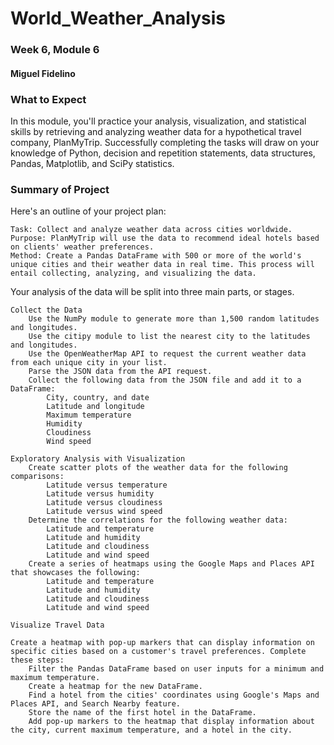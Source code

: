 # World_Weather_Analysis
### Week 6, Module 6
#### Miguel Fidelino

### What to Expect

In this module, you'll practice your analysis, visualization, and statistical skills by retrieving and analyzing weather data for a hypothetical travel company, PlanMyTrip. Successfully completing the tasks will draw on your knowledge of Python, decision and repetition statements, data structures, Pandas, Matplotlib, and SciPy statistics.

### Summary of Project

Here's an outline of your project plan:

    Task: Collect and analyze weather data across cities worldwide.
    Purpose: PlanMyTrip will use the data to recommend ideal hotels based on clients' weather preferences.
    Method: Create a Pandas DataFrame with 500 or more of the world's unique cities and their weather data in real time. This process will entail collecting, analyzing, and visualizing the data.

Your analysis of the data will be split into three main parts, or stages.

    Collect the Data
        Use the NumPy module to generate more than 1,500 random latitudes and longitudes.
        Use the citipy module to list the nearest city to the latitudes and longitudes.
        Use the OpenWeatherMap API to request the current weather data from each unique city in your list.
        Parse the JSON data from the API request.
        Collect the following data from the JSON file and add it to a DataFrame:
            City, country, and date
            Latitude and longitude
            Maximum temperature
            Humidity
            Cloudiness
            Wind speed

    Exploratory Analysis with Visualization
        Create scatter plots of the weather data for the following comparisons:
            Latitude versus temperature
            Latitude versus humidity
            Latitude versus cloudiness
            Latitude versus wind speed
        Determine the correlations for the following weather data:
            Latitude and temperature
            Latitude and humidity
            Latitude and cloudiness
            Latitude and wind speed
        Create a series of heatmaps using the Google Maps and Places API that showcases the following:
            Latitude and temperature
            Latitude and humidity
            Latitude and cloudiness
            Latitude and wind speed

    Visualize Travel Data

    Create a heatmap with pop-up markers that can display information on specific cities based on a customer's travel preferences. Complete these steps:
        Filter the Pandas DataFrame based on user inputs for a minimum and maximum temperature.
        Create a heatmap for the new DataFrame.
        Find a hotel from the cities' coordinates using Google's Maps and Places API, and Search Nearby feature.
        Store the name of the first hotel in the DataFrame.
        Add pop-up markers to the heatmap that display information about the city, current maximum temperature, and a hotel in the city.

